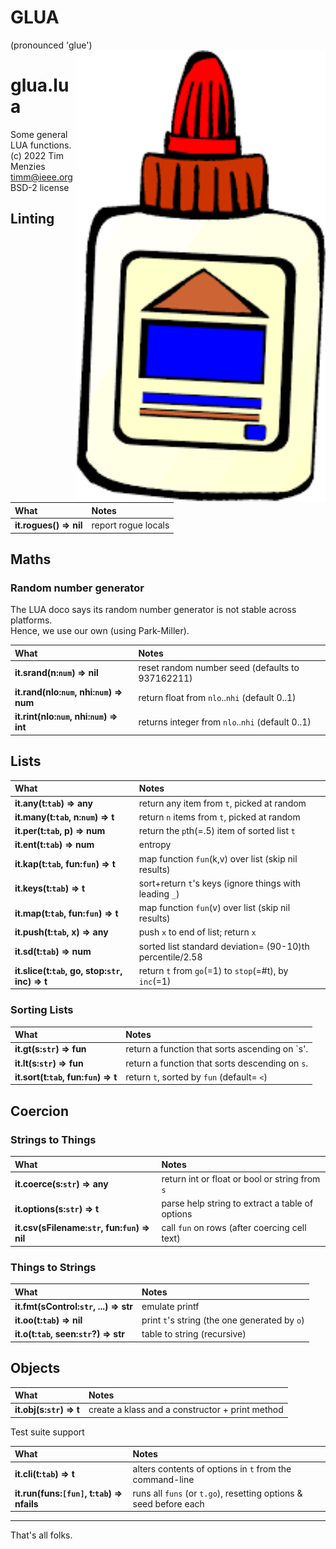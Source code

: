 
# GLUA
(pronounced 'glue')
<img src=lib.png width=400 align=right>
#	glua.lua	

Some general LUA functions.    	
(c) 2022 Tim Menzies <timm@ieee.org> BSD-2 license	
## Linting	

| What | Notes |
|:---|:---|
| <b>it.rogues() &rArr;  nil</b> |  report rogue locals |


## Maths	
### Random number generator	
The LUA doco says its random number generator is not stable across platforms.	
Hence, we use our own (using Park-Miller).	

| What | Notes |
|:---|:---|
| <b>it.srand(n:`num`) &rArr;  nil</b> |  reset random number seed (defaults to 937162211)  |
| <b>it.rand(nlo:`num`, nhi:`num`) &rArr;  num</b> |  return float from `nlo`..`nhi` (default 0..1) |
| <b>it.rint(nlo:`num`, nhi:`num`) &rArr;  int</b> |  returns integer from `nlo`..`nhi` (default 0..1) |


## Lists	

| What | Notes |
|:---|:---|
| <b>it.any(t:`tab`) &rArr;  any</b> |  return any item from `t`, picked at random |
| <b>it.many(t:`tab`, n:`num`) &rArr;  t</b> |  return `n` items from `t`, picked at random |
| <b>it.per(t:`tab`, p) &rArr;  num</b> |  return the `p`th(=.5) item of sorted list `t` |
| <b>it.ent(t:`tab`) &rArr;  num</b> |   entropy |
| <b>it.kap(t:`tab`,  fun:`fun`) &rArr;  t</b> |  map function `fun`(k,v) over list (skip nil results)  |
| <b>it.keys(t:`tab`) &rArr;  t</b> |  sort+return `t`'s keys (ignore things with leading `_`) |
| <b>it.map(t:`tab`,  fun:`fun`) &rArr;  t</b> |  map function `fun`(v) over list (skip nil results)  |
| <b>it.push(t:`tab`,  x) &rArr;  any</b> |  push `x` to end of list; return `x`  |
| <b>it.sd(t:`tab`) &rArr;  num</b> |  sorted list standard deviation= (90-10)th percentile/2.58 |
| <b>it.slice(t:`tab`,  go,  stop:`str`,  inc) &rArr;  t</b> |  return `t` from `go`(=1) to `stop`(=#t), by `inc`(=1) |


### Sorting Lists	

| What | Notes |
|:---|:---|
| <b>it.gt(s:`str`) &rArr;  fun</b> |  return a function that sorts ascending on `s'. |
| <b>it.lt(s:`str`) &rArr;  fun</b> |  return a function that sorts descending on `s`. |
| <b>it.sort(t:`tab`,  fun:`fun`) &rArr;  t</b> |  return `t`,  sorted by `fun` (default= `<`) |


## Coercion	
### Strings to Things	

| What | Notes |
|:---|:---|
| <b>it.coerce(s:`str`) &rArr;  any</b> |  return int or float or bool or string from `s` |
| <b>it.options(s:`str`) &rArr;  t</b> |   parse help string to extract a table of options |
| <b>it.csv(sFilename:`str`, fun:`fun`) &rArr;  nil</b> |  call `fun` on rows (after coercing cell text) |


### Things to Strings	

| What | Notes |
|:---|:---|
| <b>it.fmt(sControl:`str`, ...) &rArr;  str</b> |  emulate printf |
| <b>it.oo(t:`tab`) &rArr;  nil</b> |  print `t`'s string (the one generated by `o`) |
| <b>it.o(t:`tab`,   seen:`str`?) &rArr;  str</b> |  table to string (recursive) |


## Objects	

| What | Notes |
|:---|:---|
| <b>it.obj(s:`str`) &rArr;  t</b> |  create a klass and a constructor + print method |


Test suite support	

| What | Notes |
|:---|:---|
| <b>it.cli(t:`tab`) &rArr;  t</b> |  alters contents of options in `t` from the  command-line |
| <b>it.run(funs:`[fun]`, t:`tab`) &rArr;  nfails</b> |  runs all `funs` (or `t.go`), resetting options & seed before each |


-------------------------------	
That's all folks.	
